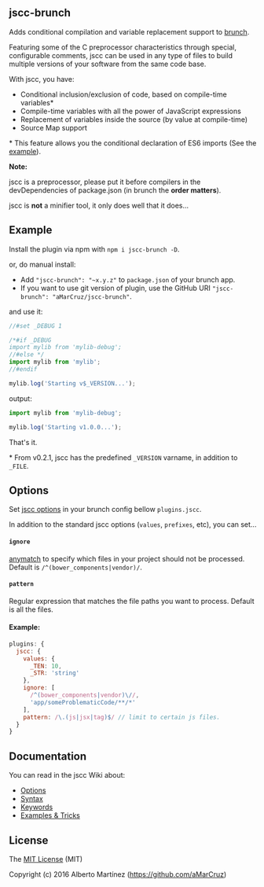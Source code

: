## jscc-brunch

Adds conditional compilation and variable replacement support to [brunch](http://brunch.io).

Featuring some of the C preprocessor characteristics through special, configurable comments, jscc can be used in any type of files to build multiple versions of your software from the same code base.

With jscc, you have:

* Conditional inclusion/exclusion of code, based on compile-time variables*
* Compile-time variables with all the power of JavaScript expressions
* Replacement of variables inside the source (by value at compile-time)
* Source Map support

\* This feature allows you the conditional declaration of ES6 imports (See the [example](#example)).

**Note:**

jscc is a preprocessor, please put it before compilers in the devDependencies of package.json (in brunch the **order matters**).

jscc is **not** a minifier tool, it only does well that it does...

## Example

Install the plugin via npm with `npm i jscc-brunch -D`.

or, do manual install:

* Add `"jscc-brunch": "~x.y.z"` to `package.json` of your brunch app.
* If you want to use git version of plugin, use the GitHub URI `"jscc-brunch": "aMarCruz/jscc-brunch"`.

and use it:

```js
//#set _DEBUG 1

/*#if _DEBUG
import mylib from 'mylib-debug';
//#else */
import mylib from 'mylib';
//#endif

mylib.log('Starting v$_VERSION...');
```

output:

```js
import mylib from 'mylib-debug';

mylib.log('Starting v1.0.0...');
```

That's it.

\* From v0.2.1, jscc has the predefined `_VERSION` varname, in addition to `_FILE`.


## Options

Set [jscc options](https://github.com/aMarCruz/jscc/wiki/Options) in your brunch config bellow `plugins.jscc`.

In addition to the standard jscc options (`values`, `prefixes`, etc), you can set...

#### `ignore`

[anymatch](https://github.com/es128/anymatch) to specify which files in your project should not be processed.
Default is `/^(bower_components|vendor)/`.

#### `pattern`

Regular expression that matches the file paths you want to process.
Default is all the files.


#### Example:

```js
plugins: {
  jscc: {
    values: {
      _TEN: 10,
      _STR: 'string'
    },
    ignore: [
      /^(bower_components|vendor)\//,
      'app/someProblematicCode/**/*'
    ],
    pattern: /\.(js|jsx|tag)$/ // limit to certain js files.
  }
}
```


## Documentation

You can read in the jscc Wiki about:

- [Options](https://github.com/aMarCruz/jscc/wiki/Options)
- [Syntax](https://github.com/aMarCruz/jscc/wiki/Syntax)
- [Keywords](https://github.com/aMarCruz/jscc/wiki/Keywords)
- [Examples & Tricks](https://github.com/aMarCruz/jscc/wiki/Examples)



## License

The [MIT License](LICENCE) (MIT)

Copyright (c) 2016 Alberto Martínez (https://github.com/aMarCruz)
